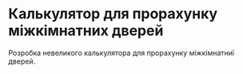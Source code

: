 # Калькулятор для прорахунку міжкімнатних дверей
Розробка невеликого калькулятора для прорахунку міжкімнатниї дверей. 
